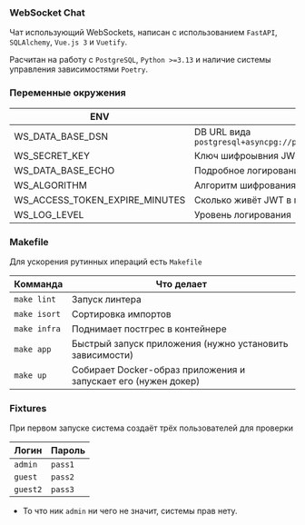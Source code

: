 ### WebSocket Chat

Чат использующий WebSockets, написан с использованием `FastAPI`, `SQLAlchemy`, `Vue.js 3` и `Vuetify`.

Расчитан на работу с `PostgreSQL`, `Python >=3.13` и наличие системы управления зависимостями `Poetry`.

### Переменные окружения

| ENV                            | Описание                                                               | required | default  |
|--------------------------------|------------------------------------------------------------------------|----------|----------|
| WS_DATA_BASE_DSN               | DB URL вида `postgresql+asyncpg://postgres:password@127.0.0.1:5557/db` | +        |          |
| WS_SECRET_KEY                  | Ключ шифроывния JWT                                                    | +        |          |
| WS_DATA_BASE_ECHO              | Подробное логирование запросов                                         | -        | `on`     |
| WS_ALGORITHM                   | Алгоритм шифрования JWT                                                | -        | `HS256`  |
| WS_ACCESS_TOKEN_EXPIRE_MINUTES | Сколько живёт JWT в минутах                                            | -        | `неделя` |
| WS_LOG_LEVEL                   | Уровень логирования                                                    | -        | `info`   |

### Makefile

Для ускорения рутинных ипераций есть `Makefile`

| Комманда     | Что делает                                                     |
|--------------|----------------------------------------------------------------|
| `make lint`  | Запуск линтера                                                 |
| `make isort` | Сортировка импортов                                            |
| `make infra` | Поднимает постгрес в контейнере                                |
| `make app`   | Быстрый запуск приложения (нужно установить зависимости)       | 
| `make up`    | Собирает Docker-образ приложения и запускает его (нужен докер) | 

### Fixtures

При первом запуске система создаёт трёх пользователей для проверки

| Логин    | Пароль  |
|----------|---------|
| `admin`  | `pass1` |
| `guest`  | `pass2` |
| `guest2` | `pass3` |

* То что ник `admin` ни чего не значит, системы прав нету.